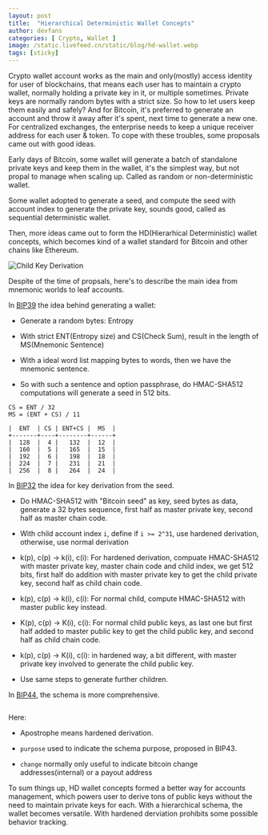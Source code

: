 ```yaml
---
layout: post
title:  "Hierarchical Deterministic Wallet Concepts"
author: devfans
categories: [ Crypto, Wallet ]
image: /static.livefeed.cn/static/blog/hd-wallet.webp
tags: [sticky]
---
```


Crypto wallet account works as the main and only(mostly) access identity for user of blockchains, that means each user has to maintain a crypto wallet, normally holding a private key in it, or multiple sometimes. Private keys are normally random bytes with a strict size. So how to let users keep them easily and safely? And for Bitcoin, it's preferred to generate an account and throw it away after it's spent, next time to generate a new one. For centralized exchanges, the enterprise needs to keep a unique receiver address for each user & token. To cope with these troubles, some proposals came out with good ideas.

Early days of Bitcoin, some wallet will generate a batch of standalone private keys and keep them in the wallet, it's the simplest way, but not propal to manage when scaling up. Called as random or non-deterministic wallet.

Some wallet adopted to generate a seed, and compute the seed with account index to generate the private key, sounds good, called as sequential deterministic wallet.

Then, more ideas came out to form the HD(Hierarhical Deterministic) wallet concepts, which becomes kind of a wallet standard for Bitcoin and other chains like Ethereum. 

![Child Key Derivation](https://static.livefeed.cn/static/blog/derivation.png)



Despite of the time of propsals, here's to describe the main idea from mnemonic worlds to leaf accounts.


In [BIP39](https://github.com/bitcoin/bips/blob/master/bip-0039.mediawiki) the idea behind generating a wallet:
 
- Generate a random bytes: Entropy

- With strict ENT(Entropy size) and CS(Check Sum), result in the length of MS(Mnemonic Sentence)

- With a ideal word list mapping bytes to words, then we have the mnemonic sentence.

- So with such a sentence and option passphrase, do HMAC-SHA512 computations will generate a seed in 512 bits.


```
CS = ENT / 32
MS = (ENT + CS) / 11

|  ENT  | CS | ENT+CS |  MS  |
+-------+----+--------+------+
|  128  |  4 |   132  |  12  |
|  160  |  5 |   165  |  15  |
|  192  |  6 |   198  |  18  |
|  224  |  7 |   231  |  21  |
|  256  |  8 |   264  |  24  |
```

In [BIP32](https://github.com/bitcoin/bips/blob/master/bip-0032.mediawiki) the idea for key derivation from the seed.

- Do HMAC-SHA512 with "Bitcoin seed" as key, seed bytes as data, generate a 32 bytes sequence, first half as master private key, second half as master chain code.

- With child account index `i`, define if `i >= 2^31`, use hardened derivation, otherwise, use normal derivation

- k(p), c(p) -> k(i), c(i): For hardened derivation, compuate HMAC-SHA512 with master private key, master chain code and child index, we get 512 bits, first half do addition with master private key to get the child private key, second half as child chain code.

- k(p), c(p) -> k(i), c(i): For normal child, compute HMAC-SHA512 with master public key instead.

- K(p), c(p) -> K(i), c(i): For normal child public keys, as last one but first half added to master public key to get the child public key, and second half as child chain code.

- k(p), c(p) -> K(i), c(i): in hardened way, a bit different, with master private key involved to generate the child public key.

- Use same steps to generate further children.


In [BIP44](https://github.com/bitcoin/bips/blob/master/bip-0044.mediawiki), the schema is more comprehensive.

```m / purpose' / coin_type' / account' / change / address_index
```

Here:

- Apostrophe means hardened derivation.

- `purpose` used to indicate the schema purpose, proposed in BIP43.

- `change` normally only useful to indicate bitcoin change addresses(internal) or a payout address


To sum things up, HD wallet concepts formed a better way for accounts management, which powers user to derive tons of public keys without the need to maintain private keys for each. With a hierarchical schema, the wallet becomes versatile. With hardened derviation prohibits some possible behavior tracking. 



